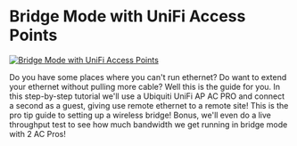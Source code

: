 # Bridge Mode with UniFi Access Points

[![Bridge Mode with UniFi Access Points](https://img.youtube.com/vi/UCB61jc0PUA/0.jpg)](https://www.youtube.com/watch?v=UCB61jc0PUA "Bridge Mode with UniFi Access Points")

Do you have some places where you can't run ethernet?  Do want to extend your ethernet without pulling more cable?  Well this is the guide for you.  In this step-by-step tutorial we'll use a Ubiquiti UniFi AP AC PRO and connect a second as a guest, giving use remote ethernet to a remote site!  This is the pro tip guide to setting up a wireless bridge!  Bonus, we'll even do a live throughput test to see how much bandwidth we get running in bridge mode with 2 AC Pros!
